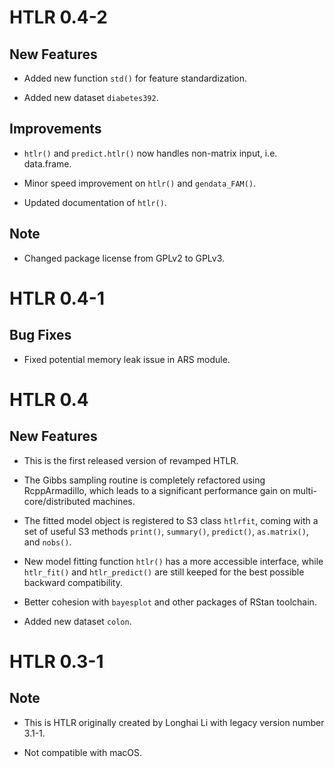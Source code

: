 # HTLR 0.4-2

## New Features

* Added new function `std()` for feature standardization. 

* Added new dataset `diabetes392`.

## Improvements

* `htlr()` and `predict.htlr()` now handles non-matrix input, i.e. data.frame.

* Minor speed improvement on `htlr()` and `gendata_FAM()`. 

* Updated documentation of `htlr()`.

## Note

* Changed package license from GPLv2 to GPLv3.

# HTLR 0.4-1

## Bug Fixes

* Fixed potential memory leak issue in ARS module. 

# HTLR 0.4

## New Features

* This is the first released version of revamped HTLR.

* The Gibbs sampling routine is completely refactored using RcppArmadillo, which leads to a significant performance gain on multi-core/distributed machines.  

* The fitted model object is registered to S3 class `htlrfit`, coming with a set of useful S3 methods `print()`, `summary()`, `predict()`, `as.matrix()`, and `nobs()`.   

* New model fitting function `htlr()` has a more accessible interface, while `htlr_fit()` and `htlr_predict()` are still keeped for the best possible backward compatibility.

* Better cohesion with `bayesplot` and other packages of RStan toolchain.

* Added new dataset `colon`. 

# HTLR 0.3-1

## Note

* This is HTLR originally created by Longhai Li with legacy version number 3.1-1.

* Not compatible with macOS. 
